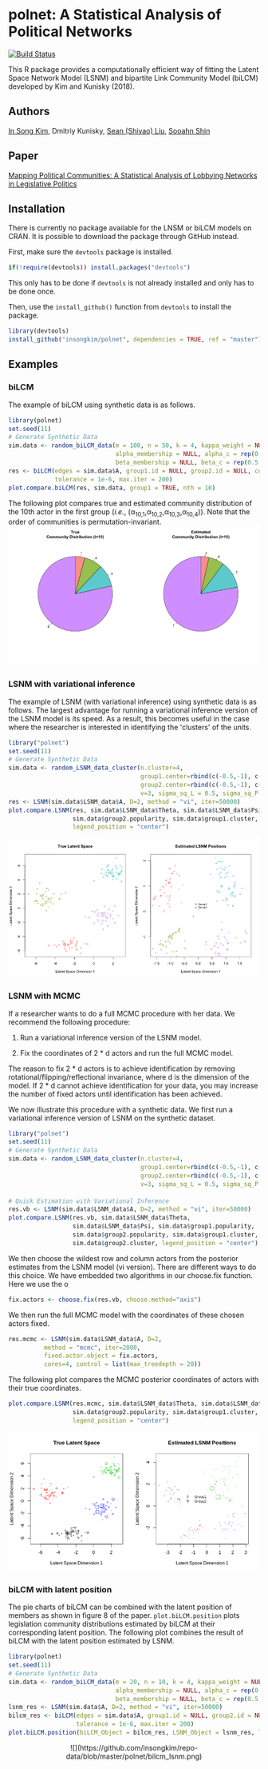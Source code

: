 # polnet:  A Statistical Analysis of Political Networks
[![Build Status](https://travis-ci.org/insongkim/polnet.svg?branch=master)](https://travis-ci.org/insongkim/polnet)

This R package provides a computationally efficient way of fitting
the Latent Space Network Model (LSNM) and bipartite Link Community Model (biLCM) developed by Kim and Kunisky (2018).

## Authors
[In Song Kim](http://web.mit.edu/insong/www/), Dmitriy Kunisky, [Sean (Shiyao) Liu](https://polisci.mit.edu/people/sean-shiyao-liu), [Sooahn Shin](http://sooahnshin.com/)

## Paper
[Mapping Political Communities: A Statistical Analysis of Lobbying Networks in Legislative Politics](http://web.mit.edu/insong/www/pdf/network.pdf)

## Installation

There is currently no package available for the LNSM or biLCM models on CRAN. It is possible to download the package through GitHub instead.

First, make sure the `devtools` package is installed.
``` r
if(!require(devtools)) install.packages("devtools")
```
This only has to be done if `devtools` is not already installed and only has to be done once.

Then, use the `install_github()` function from `devtools` to install the package.

``` r
library(devtools)
install_github("insongkim/polnet", dependencies = TRUE, ref = "master")
```

## Examples
### biLCM

The example of biLCM using synthetic data is as follows.

``` r
library(polnet)
set.seed(11)
# Generate Synthetic Data
sim.data <- random_biLCM_data(m = 100, n = 50, k = 4, kappa_weight = NULL, a = 10000, b = 1, 
                              alpha_membership = NULL, alpha_c = rep(0.5, 100), 
                              beta_membership = NULL, beta_c = rep(0.5, 50), non_zero = TRUE)
res <- biLCM(edges = sim.data$A, group1.id = NULL, group2.id = NULL, count.id = NULL, k = 4,
             tolerance = 1e-6, max.iter = 200)
plot.compare.biLCM(res, sim.data, group1 = TRUE, nth = 10)
```

The following plot compares true and estimated community distribution of the 10th actor in the first group (*i.e.*, (&alpha;<sub>10,1</sub>,&alpha;<sub>10,2</sub>,&alpha;<sub>10,3</sub>,&alpha;<sub>10,4</sub>)). Note that the order of communities is permutation-invariant.
![](https://github.com/insongkim/repo-data/blob/master/polnet/bilcm_compare.png)

### LSNM with variational inference

The example of LSNM (with variational inference) using synthetic data is as follows. The largest advantage for running a variational inference version of the LSNM model is its speed. As a result, this becomes useful in the case where the researcher is interested in identifying the 'clusters' of the units.

``` r
library("polnet")
set.seed(11)
# Generate Synthetic Data
sim.data <- random_LSNM_data_cluster(n.cluster=4, 
                                     group1.center=rbind(c(-0.5,-1), c(-1, 0.3), c(0.4, 1), c(0.2, -0.2))*5,    
                                     group2.center=rbind(c(-0.5,-1), c(-1, 0.3), c(0.4, 1), c(0.2, -0.2))*5, 
                                     v=3, sigma_sq_L = 0.5, sigma_sq_P = 0.7, tau=c(0.5, 0.8))
res <- LSNM(sim.data$LSNM_data$A, D=2, method = "vi", iter=50000)
plot.compare.LSNM(res, sim.data$LSNM_data$Theta, sim.data$LSNM_data$Psi, sim.data$group1.popularity, 
                  sim.data$group2.popularity, sim.data$group1.cluster, sim.data$group2.cluster, 
                  legend_position = "center")
```
![](https://github.com/insongkim/repo-data/blob/master/polnet/lsnm_short_ex_newpalette.png)

### LSNM with MCMC

If a researcher wants to do a full MCMC procedure with her data. We recommend the following procedure:

1. Run a variational inference version of the LSNM model. 

2. Fix the coordinates of 2 * d actors and run the full MCMC model.

The reason to fix 2 * d actors is to achieve identification by removing rotational/flipping/reflectional invariance, where d is the dimension of the model. If 2 * d cannot achieve identification for your data, you may increase the number of fixed actors until identification has been achieved.

We now illustrate this procedure with a synthetic data. We first run a variational inference version of LSNM on the synthetic dataset.

```r
library("polnet")
set.seed(11)
# Generate Synthetic Data
sim.data <- random_LSNM_data_cluster(n.cluster=4, 
                                     group1.center=rbind(c(-0.5,-1), c(-1, 0.3), c(0.4, 1), c(0.2, -0.2))*5, 
                                     group2.center=rbind(c(-0.5,-1), c(-1, 0.3), c(0.4, 1), c(0.2, -0.2))*5, 
                                     v=3, sigma_sq_L = 0.5, sigma_sq_P = 0.7, tau=c(0.5, 0.8))

# Quick Estimation with Variational Inference 
res.vb <- LSNM(sim.data$LSNM_data$A, D=2, method = "vi", iter=50000)
plot.compare.LSNM(res.vb, sim.data$LSNM_data$Theta, 
                  sim.data$LSNM_data$Psi, sim.data$group1.popularity, 
                  sim.data$group2.popularity, sim.data$group1.cluster, 
                  sim.data$group2.cluster, legend_position = "center")
```
We then choose the wildest row and column actors from the posterior estimates from the LSNM model (vi version). There are different ways to do this choice. We have embedded two algorithms in our choose.fix function. Here we use the o

```r
fix.actors <- choose.fix(res.vb, choose.method="axis")
```

We then run the full MCMC model with the coordinates of these chosen actors fixed. 

```r
res.mcmc <- LSNM(sim.data$LSNM_data$A, D=2, 
          method = "mcmc", iter=2000, 
          fixed.actor.object = fix.actors, 
          cores=4, control = list(max_treedepth = 20))
```

The following plot compares the MCMC posterior coordinates of actors with their true coordinates.
```r
plot.compare.LSNM(res.mcmc, sim.data$LSNM_data$Theta, sim.data$LSNM_data$Psi, sim.data$group1.popularity, 
                  sim.data$group2.popularity, sim.data$group1.cluster, sim.data$group2.cluster, 
                  legend_position = "center")
```
![](https://github.com/insongkim/repo-data/blob/master/polnet/lsnm_mcmc_true.png)

### biLCM with latent position
The pie charts of biLCM can be combined with the latent position of members as shown in figure 8 of the paper. `plot.biLCM.position` plots legislation community distributions estimated by biLCM at their corresponding latent position. The following plot combines the result of biLCM with the latent position estimated by LSNM. 
```r
library(polnet)
set.seed(11)
# Generate Synthetic Data
sim.data <- random_biLCM_data(m = 20, n = 10, k = 4, kappa_weight = NULL, a = 10000, b = 1,
                              alpha_membership = NULL, alpha_c = rep(0.5, 100),
                              beta_membership = NULL, beta_c = rep(0.5, 50), non_zero = TRUE)
lsnm_res <- LSNM(sim.data$A, D=2, method = "vi", iter=50000)
bilcm_res <- biLCM(edges = sim.data$A, group1.id = NULL, group2.id = NULL, count.id = NULL, k = 4,
                   tolerance = 1e-6, max.iter = 200)
plot.biLCM.position(biLCM_Object = bilcm_res, LSNM_Object = lsnm_res, legend_position = "none")
```
<p align="center">
![](https://github.com/insongkim/repo-data/blob/master/polnet/bilcm_lsnm.png)
</p>